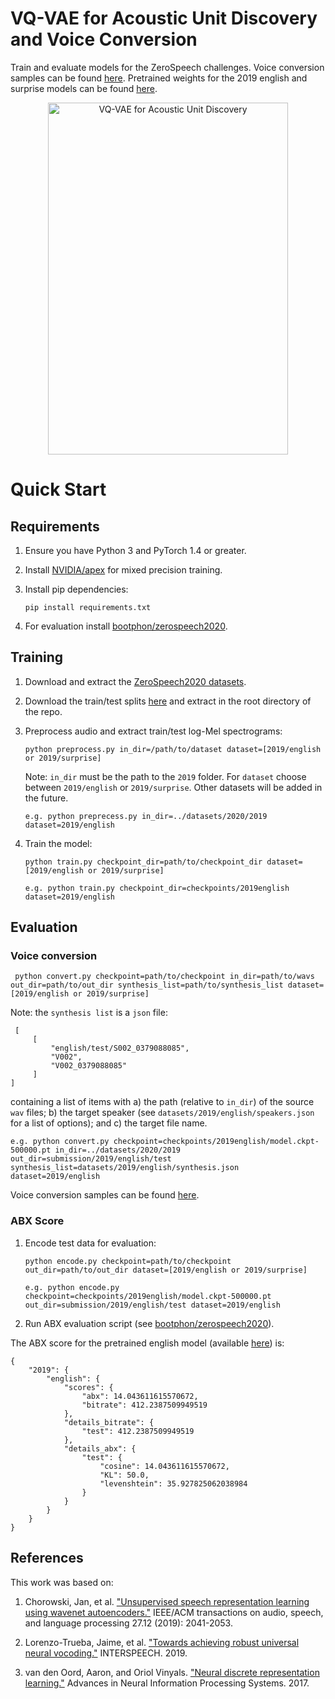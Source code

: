 # VQ-VAE for Acoustic Unit Discovery and Voice Conversion

Train and evaluate models for the ZeroSpeech challenges.
Voice conversion samples can be found [here](https://bshall.github.io/ZeroSpeech/).
Pretrained weights for the 2019 english and surprise models can be found [here](https://github.com/bshall/ZeroSpeech/releases/tag/v0.1).

<p align="center">
  <img width="384" height="563" alt="VQ-VAE for Acoustic Unit Discovery"
    src="https://raw.githubusercontent.com/bshall/ZeroSpeech/master/model.png">
</p>

# Quick Start

## Requirements

1.  Ensure you have Python 3 and PyTorch 1.4 or greater.

2.  Install [NVIDIA/apex](https://github.com/NVIDIA/apex) for mixed precision training.

3.  Install pip dependencies:
    ```
    pip install requirements.txt
    ```

4. For evaluation install [bootphon/zerospeech2020](https://github.com/bootphon/zerospeech2020).

## Training

1.  Download and extract the [ZeroSpeech2020 datasets](https://download.zerospeech.com/).

2.  Download the train/test splits [here](https://github.com/bshall/ZeroSpeech/releases/tag/v0.1) 
    and extract in the root directory of the repo.
    
3.  Preprocess audio and extract train/test log-Mel spectrograms:
    ```
    python preprocess.py in_dir=/path/to/dataset dataset=[2019/english or 2019/surprise]
    ```
    Note: `in_dir` must be the path to the `2019` folder. 
    For `dataset` choose between `2019/english` or `2019/surprise`.
    Other datasets will be added in the future.
    ```
    e.g. python preprecess.py in_dir=../datasets/2020/2019 dataset=2019/english
    ```
   
3. Train the model:
    ```
    python train.py checkpoint_dir=path/to/checkpoint_dir dataset=[2019/english or 2019/surprise]
    ```
    ```
    e.g. python train.py checkpoint_dir=checkpoints/2019english dataset=2019/english
    ```
   
## Evaluation
    
### Voice conversion
   ```
    python convert.py checkpoint=path/to/checkpoint in_dir=path/to/wavs out_dir=path/to/out_dir synthesis_list=path/to/synthesis_list dataset=[2019/english or 2019/surprise]
   ```
   Note: the `synthesis list` is a `json` file:
   ```
    [
        [
            "english/test/S002_0379088085",
            "V002",
            "V002_0379088085"
        ]
   ]
   ```
   containing a list of items with a) the path (relative to `in_dir`) of the source `wav` files;
   b) the target speaker (see `datasets/2019/english/speakers.json` for a list of options);
   and c) the target file name.
   ```
   e.g. python convert.py checkpoint=checkpoints/2019english/model.ckpt-500000.pt in_dir=../datasets/2020/2019 out_dir=submission/2019/english/test synthesis_list=datasets/2019/english/synthesis.json dataset=2019/english
   ```
   Voice conversion samples can be found [here](https://bshall.github.io/ZeroSpeech/).

### ABX Score
    
1.  Encode test data for evaluation:
    ```
    python encode.py checkpoint=path/to/checkpoint out_dir=path/to/out_dir dataset=[2019/english or 2019/surprise]
    ```
    ```
    e.g. python encode.py checkpoint=checkpoints/2019english/model.ckpt-500000.pt out_dir=submission/2019/english/test dataset=2019/english
    ```
    
2. Run ABX evaluation script (see [bootphon/zerospeech2020](https://github.com/bootphon/zerospeech2020)).

The ABX score for the pretrained english model (available [here](https://github.com/bshall/ZeroSpeech/releases/tag/v0.1)) is:
```
{
    "2019": {
        "english": {
            "scores": {
                "abx": 14.043611615570672,
                "bitrate": 412.2387509949519
            },
            "details_bitrate": {
                "test": 412.2387509949519
            },
            "details_abx": {
                "test": {
                    "cosine": 14.043611615570672,
                    "KL": 50.0,
                    "levenshtein": 35.927825062038984
                }
            }
        }
    }
}
```

## References

This work was based on:

1.  Chorowski, Jan, et al. ["Unsupervised speech representation learning using wavenet autoencoders."](https://arxiv.org/abs/1901.08810)
    IEEE/ACM transactions on audio, speech, and language processing 27.12 (2019): 2041-2053.

2.  Lorenzo-Trueba, Jaime, et al. ["Towards achieving robust universal neural vocoding."](https://arxiv.org/abs/1811.06292)
    INTERSPEECH. 2019.
    
3.  van den Oord, Aaron, and Oriol Vinyals. ["Neural discrete representation learning."](https://arxiv.org/abs/1711.00937)
    Advances in Neural Information Processing Systems. 2017.